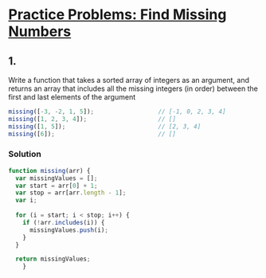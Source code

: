 # [Practice Problems: Find Missing Numbers](https://launchschool.com/lessons/e2c71a47/assignments/8463503e)


## 1.
Write a function that takes a sorted array of integers as an argument, and returns an array that includes all the missing integers (in order) between the first and last elements of the argument

```javascript
missing([-3, -2, 1, 5]);                  // [-1, 0, 2, 3, 4]
missing([1, 2, 3, 4]);                    // []
missing([1, 5]);                          // [2, 3, 4]
missing([6]);                             // []
```

### Solution

```javascript
function missing(arr) {
  var missingValues = [];
  var start = arr[0] + 1;
  var stop = arr[arr.length - 1];
  var i;
  
  for (i = start; i < stop; i++) {
    if (!arr.includes(i)) {
      missingValues.push(i);
    }
  }

  return missingValues;
    }
```


